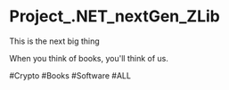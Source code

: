 # Project_.NET_nextGen_ZLib
This is the next big thing

When you think of books, you'll think of us.

#Crypto #Books #Software #ALL
